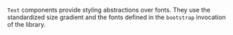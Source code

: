 `Text` components provide styling abstractions over fonts. They use the standardized size gradient and the fonts defined in the `bootstrap` invocation of the library.
